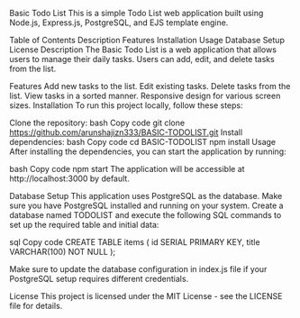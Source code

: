 Basic Todo List
This is a simple Todo List web application built using Node.js, Express.js, PostgreSQL, and EJS template engine.

Table of Contents
Description
Features
Installation
Usage
Database Setup
License
Description
The Basic Todo List is a web application that allows users to manage their daily tasks. Users can add, edit, and delete tasks from the list.

Features
Add new tasks to the list.
Edit existing tasks.
Delete tasks from the list.
View tasks in a sorted manner.
Responsive design for various screen sizes.
Installation
To run this project locally, follow these steps:

Clone the repository:
bash
Copy code
git clone https://github.com/arunshajizn333/BASIC-TODOLIST.git
Install dependencies:
bash
Copy code
cd BASIC-TODOLIST
npm install
Usage
After installing the dependencies, you can start the application by running:

bash
Copy code
npm start
The application will be accessible at http://localhost:3000 by default.

Database Setup
This application uses PostgreSQL as the database. Make sure you have PostgreSQL installed and running on your system. Create a database named TODOLIST and execute the following SQL commands to set up the required table and initial data:

sql
Copy code
CREATE TABLE items (
  id SERIAL PRIMARY KEY,
  title VARCHAR(100) NOT NULL
);


Make sure to update the database configuration in index.js file if your PostgreSQL setup requires different credentials.

License
This project is licensed under the MIT License - see the LICENSE file for details.

